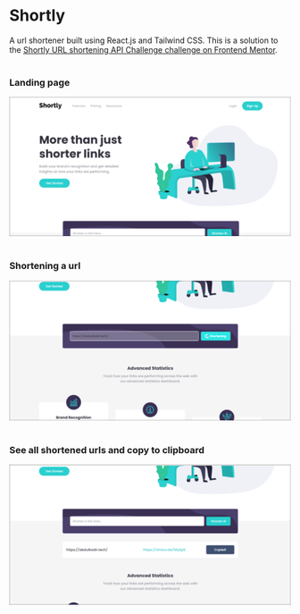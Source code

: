 # Shortly

A url shortener built using React.js and Tailwind CSS.
This is a solution to the [Shortly URL shortening API Challenge challenge on Frontend Mentor](https://www.frontendmentor.io/challenges/url-shortening-api-landing-page-2ce3ob-G).
<br />
<br />

### Landing page

![Landing](./app-screenshots/hero.png)
<br />
<br />

### Shortening a url

![Url shortener, work in progress](./app-screenshots/shortener-loading.png)
<br />
<br />

### See all shortened urls and copy to clipboard

![Shortened results](./app-screenshots/shortener-results.png)
